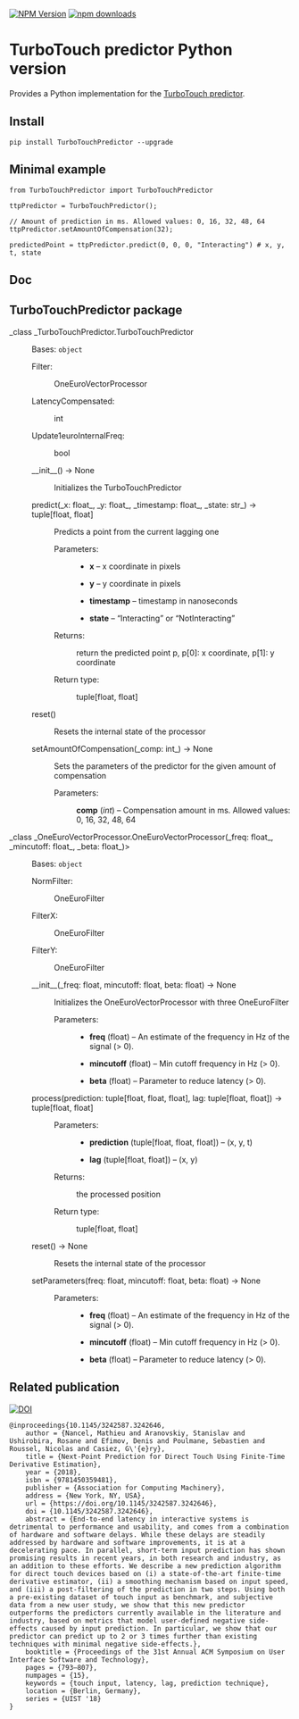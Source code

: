 [![NPM Version](https://img.shields.io/pypi/v/TurboTouchPredictor)](https://pypi.org/project/TurboTouchPredictor/)
[![npm downloads](https://static.pepy.tech/badge/TurboTouchPredictor)](https://pepy.tech/project/TurboTouchPredictor)

# TurboTouch predictor Python version

Provides a Python implementation for the [TurboTouch predictor](https://ns.inria.fr/loki/TTp/).

## Install

```pip install TurboTouchPredictor --upgrade```

## Minimal example

```
from TurboTouchPredictor import TurboTouchPredictor

ttpPredictor = TurboTouchPredictor();

// Amount of prediction in ms. Allowed values: 0, 16, 32, 48, 64
ttpPredictor.setAmountOfCompensation(32);

predictedPoint = ttpPredictor.predict(0, 0, 0, "Interacting") # x, y, t, state
```

## Doc

<section id="turbotouchpredictor-package">

# TurboTouchPredictor package

<dl class="py class">

<dt class="sig sig-object py" id="TurboTouchPredictor.TurboTouchPredictor">_<span class="pre">class</span> <span class="w"></span> _<span class="sig-prename descclassname"><span class="pre">TurboTouchPredictor.</span></span><span class="sig-name descname"><span class="pre">TurboTouchPredictor</span>

<dd>

Bases: `object`

<dl class="field-list simple">

<dt class="field-odd">Filter<span class="colon">:</span></dt>

<dd class="field-odd">

OneEuroVectorProcessor

</dd>

<dt class="field-even">LatencyCompensated<span class="colon">:</span></dt>

<dd class="field-even">

int

</dd>

<dt class="field-odd">Update1euroInternalFreq<span class="colon">:</span></dt>

<dd class="field-odd">

bool

</dd>

</dl>

<dl class="py method">

<dt class="sig sig-object py" id="TurboTouchPredictor.TurboTouchPredictor.__init__"><span class="sig-name descname"><span class="pre">__init__</span></span><span class="sig-paren">(</span><span class="sig-paren">)</span> <span class="sig-return"><span class="sig-return-icon">→</span> <span class="sig-return-typehint"><span class="pre">None</span></span></span></dt>

<dd>

Initializes the TurboTouchPredictor

</dd>

</dl>

<dl class="py method">

<dt class="sig sig-object py" id="TurboTouchPredictor.TurboTouchPredictor.predict"><span class="sig-name descname"><span class="pre">predict</span></span><span class="sig-paren">(</span>_<span class="n"><span class="pre">x</span></span><span class="p"><span class="pre">:</span></span> <span class="w"></span> <span class="n"><span class="pre">float</span></span>_, _<span class="n"><span class="pre">y</span></span><span class="p"><span class="pre">:</span></span> <span class="w"></span> <span class="n"><span class="pre">float</span></span>_, _<span class="n"><span class="pre">timestamp</span></span><span class="p"><span class="pre">:</span></span> <span class="w"></span> <span class="n"><span class="pre">float</span></span>_, _<span class="n"><span class="pre">state</span></span><span class="p"><span class="pre">:</span></span> <span class="w"></span> <span class="n"><span class="pre">str</span></span>_<span class="sig-paren">)</span> <span class="sig-return"><span class="sig-return-icon">→</span> <span class="sig-return-typehint"><span class="pre">tuple</span><span class="p"><span class="pre">[</span></span><span class="pre">float</span><span class="p"><span class="pre">,</span></span> <span class="w"></span> <span class="pre">float</span><span class="p"><span class="pre">]</span></span></span></span></dt>

<dd>

Predicts a point from the current lagging one

<dl class="field-list simple">

<dt class="field-odd">Parameters<span class="colon">:</span></dt>

<dd class="field-odd">

*   **x** – x coordinate in pixels

*   **y** – y coordinate in pixels

*   **timestamp** – timestamp in nanoseconds

*   **state** – “Interacting” or “NotInteracting”

</dd>

<dt class="field-even">Returns<span class="colon">:</span></dt>

<dd class="field-even">

return the predicted point p, p[0]: x coordinate, p[1]: y coordinate

</dd>

<dt class="field-odd">Return type<span class="colon">:</span></dt>

<dd class="field-odd">

tuple[float, float]

</dd>

</dl>

</dd>

</dl>

<dl class="py method">

<dt class="sig sig-object py" id="TurboTouchPredictor.TurboTouchPredictor.reset"><span class="sig-name descname"><span class="pre">reset</span></span><span class="sig-paren">(</span><span class="sig-paren">)</span></dt>

<dd>

Resets the internal state of the processor

</dd>

</dl>

<dl class="py method">

<dt class="sig sig-object py" id="TurboTouchPredictor.TurboTouchPredictor.setAmountOfCompensation"><span class="sig-name descname"><span class="pre">setAmountOfCompensation</span></span><span class="sig-paren">(</span>_<span class="n"><span class="pre">comp</span></span><span class="p"><span class="pre">:</span></span> <span class="w"></span> <span class="n"><span class="pre">int</span></span>_<span class="sig-paren">)</span> <span class="sig-return"><span class="sig-return-icon">→</span> <span class="sig-return-typehint"><span class="pre">None</span></span></span></dt>

<dd>

Sets the parameters of the predictor for the given amount of compensation

<dl class="field-list simple">

<dt class="field-odd">Parameters<span class="colon">:</span></dt>

<dd class="field-odd">

**comp** (_int_) – Compensation amount in ms. Allowed values: 0, 16, 32, 48, 64

</dd>

</dl>

</dd>

</dl>

</dd>

</dl>





<dl class="py class" id="module-OneEuroVectorProcessor">

<dt class="sig sig-object py" id="OneEuroVectorProcessor.OneEuroVectorProcessor">_<span class="pre">class</span> <span class="w"></span> _<span class="sig-prename descclassname"><span class="pre">OneEuroVectorProcessor.</span></span><span class="sig-name descname"><span class="pre">OneEuroVectorProcessor</span></span><span class="sig-paren">(</span>_<span class="n"><span class="pre">freq</span></span><span class="p"><span class="pre">:</span></span> <span class="w"></span> <span class="n"><span class="pre">float</span></span>_, _<span class="n"><span class="pre">mincutoff</span></span><span class="p"><span class="pre">:</span></span> <span class="w"></span> <span class="n"><span class="pre">float</span></span>_, _<span class="n"><span class="pre">beta</span></span><span class="p"><span class="pre">:</span></span> <span class="w"></span> <span class="n"><span class="pre">float</span></span>_<span class="sig-paren">)</span>>

<dd>

Bases: `object`

<dl class="field-list simple">

<dt class="field-odd">NormFilter<span class="colon">:</span></dt>

<dd class="field-odd">

OneEuroFilter

</dd>

<dt class="field-even">FilterX<span class="colon">:</span></dt>

<dd class="field-even">

OneEuroFilter

</dd>

<dt class="field-odd">FilterY<span class="colon">:</span></dt>

<dd class="field-odd">

OneEuroFilter

</dd>

</dl>

<dl class="py method">

<dt class="sig sig-object py" id="OneEuroVectorProcessor.OneEuroVectorProcessor.__init__"><span class="sig-name descname"><span class="pre">__init__</span></span><span class="sig-paren">(</span>_<span class="n"><span class="pre">freq</span></span><span class="p"><span class="pre">:</span></span> <span class="w"></span> <span class="n"><span class="pre">float</span></span>, <span class="n"><span class="pre">mincutoff</span></span><span class="p"><span class="pre">:</span></span> <span class="w"></span> <span class="n"><span class="pre">float</span></span>, <span class="n"><span class="pre">beta</span></span><span class="p"><span class="pre">:</span></span> <span class="w"></span> <span class="n"><span class="pre">float</span></span><span class="sig-paren">)</span> <span class="sig-return"><span class="sig-return-icon">→</span> <span class="sig-return-typehint"><span class="pre">None</span></span></span></dt>

<dd>

Initializes the OneEuroVectorProcessor with three OneEuroFilter

<dl class="field-list simple">

<dt class="field-odd">Parameters<span class="colon">:</span></dt>

<dd class="field-odd">

*   **freq** (float) – An estimate of the frequency in Hz of the signal (> 0).

*   **mincutoff** (float) – Min cutoff frequency in Hz (> 0).

*   **beta** (float) – Parameter to reduce latency (> 0).

</dd>

</dl>

</dd>

</dl>

<dl class="py method">

<dt class="sig sig-object py" id="OneEuroVectorProcessor.OneEuroVectorProcessor.process"><span class="sig-name descname"><span class="pre">process</span></span><span class="sig-paren">(</span><span class="n"><span class="pre">prediction</span></span><span class="p"><span class="pre">:</span></span> <span class="w"></span> <span class="n"><span class="pre">tuple</span><span class="p"><span class="pre">[</span></span><span class="pre">float</span><span class="p"><span class="pre">,</span></span> <span class="w"></span> <span class="pre">float</span><span class="p"><span class="pre">,</span></span> <span class="w"></span> <span class="pre">float</span><span class="p"><span class="pre">]</span></span></span>, <span class="n"><span class="pre">lag</span></span><span class="p"><span class="pre">:</span></span> <span class="w"></span> <span class="n"><span class="pre">tuple</span><span class="p"><span class="pre">[</span></span><span class="pre">float</span><span class="p"><span class="pre">,</span></span> <span class="w"></span> <span class="pre">float</span><span class="p"><span class="pre">]</span></span></span><span class="sig-paren">)</span> <span class="sig-return"><span class="sig-return-icon">→</span> <span class="sig-return-typehint"><span class="pre">tuple</span><span class="p"><span class="pre">[</span></span><span class="pre">float</span><span class="p"><span class="pre">,</span></span> <span class="w"></span> <span class="pre">float</span><span class="p"><span class="pre">]</span></span></span></span></dt>

<dd>

<dl class="field-list simple">

<dt class="field-odd">Parameters<span class="colon">:</span></dt>

<dd class="field-odd">

*   **prediction** (tuple[float, float, float]) – (x, y, t)

*   **lag** (tuple[float, float]) – (x, y)

</dd>

<dt class="field-even">Returns<span class="colon">:</span></dt>

<dd class="field-even">

the processed position

</dd>

<dt class="field-odd">Return type<span class="colon">:</span></dt>

<dd class="field-odd">

tuple[float, float]

</dd>

</dl>

</dd>

</dl>

<dl class="py method">

<dt class="sig sig-object py" id="OneEuroVectorProcessor.OneEuroVectorProcessor.reset"><span class="sig-name descname"><span class="pre">reset</span></span><span class="sig-paren">(</span><span class="sig-paren">)</span> <span class="sig-return"><span class="sig-return-icon">→</span> <span class="sig-return-typehint"><span class="pre">None</span></span></span></dt>

<dd>

Resets the internal state of the processor

</dd>

</dl>

<dl class="py method">

<dt class="sig sig-object py" id="OneEuroVectorProcessor.OneEuroVectorProcessor.setParameters"><span class="sig-name descname"><span class="pre">setParameters</span></span><span class="sig-paren">(</span><span class="n"><span class="pre">freq</span></span><span class="p"><span class="pre">:</span></span> <span class="w"></span> <span class="n"><span class="pre">float</span></span>, <span class="n"><span class="pre">mincutoff</span></span><span class="p"><span class="pre">:</span></span> <span class="w"></span> <span class="n"><span class="pre">float</span></span>, <span class="n"><span class="pre">beta</span></span><span class="p"><span class="pre">:</span></span> <span class="w"></span> <span class="n"><span class="pre">float</span></span><span class="sig-paren">)</span> <span class="sig-return"><span class="sig-return-icon">→</span> <span class="sig-return-typehint"><span class="pre">None</span></span></span></dt>

<dd>

<dl class="field-list simple">

<dt class="field-odd">Parameters<span class="colon">:</span></dt>

<dd class="field-odd">

*   **freq** (float) – An estimate of the frequency in Hz of the signal (> 0).

*   **mincutoff** (float) – Min cutoff frequency in Hz (> 0).

*   **beta** (float) – Parameter to reduce latency (> 0).

</dd>

</dl>

</dd>

</dl>

</dd>

</dl>

</section>

</section>

## Related publication

[![DOI](https://img.shields.io/badge/doi-10.1145%2F3242587.3242646-blue)](https://doi.org/10.1145/3242587.3242646)

```
@inproceedings{10.1145/3242587.3242646,
    author = {Nancel, Mathieu and Aranovskiy, Stanislav and Ushirobira, Rosane and Efimov, Denis and Poulmane, Sebastien and Roussel, Nicolas and Casiez, G\'{e}ry},
    title = {Next-Point Prediction for Direct Touch Using Finite-Time Derivative Estimation},
    year = {2018},
    isbn = {9781450359481},
    publisher = {Association for Computing Machinery},
    address = {New York, NY, USA},
    url = {https://doi.org/10.1145/3242587.3242646},
    doi = {10.1145/3242587.3242646},
    abstract = {End-to-end latency in interactive systems is detrimental to performance and usability, and comes from a combination of hardware and software delays. While these delays are steadily addressed by hardware and software improvements, it is at a decelerating pace. In parallel, short-term input prediction has shown promising results in recent years, in both research and industry, as an addition to these efforts. We describe a new prediction algorithm for direct touch devices based on (i) a state-of-the-art finite-time derivative estimator, (ii) a smoothing mechanism based on input speed, and (iii) a post-filtering of the prediction in two steps. Using both a pre-existing dataset of touch input as benchmark, and subjective data from a new user study, we show that this new predictor outperforms the predictors currently available in the literature and industry, based on metrics that model user-defined negative side-effects caused by input prediction. In particular, we show that our predictor can predict up to 2 or 3 times further than existing techniques with minimal negative side-effects.},
    booktitle = {Proceedings of the 31st Annual ACM Symposium on User Interface Software and Technology},
    pages = {793–807},
    numpages = {15},
    keywords = {touch input, latency, lag, prediction technique},
    location = {Berlin, Germany},
    series = {UIST '18}
}
```

